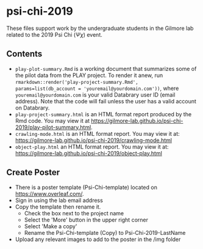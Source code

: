 # psi-chi-2019

These files support work by the undergraduate students in the Gilmore lab related to the 2019 Psi Chi ($\Psi\chi$) event.

## Contents

- `play-plot-summary.Rmd` is a working document that summarizes some of the pilot data from the PLAY project. 
To render it anew, run `rmarkdown::render('play-project-summary.Rmd', params=list(db_account = 'youremail@yourdomain.com'))`, where `youremail@yourdomain.com` is your valid Databrary user ID (email address).
Note that the code will fail unless the user has a valid account on Databrary.
- `play-project-summary.html` is an HTML format report produced by the Rmd code. You may view it at <https://gilmore-lab.github.io/psi-chi-2019/play-pilot-summary.html>.
- `crawling-mode.html` is an HTML format report. You may view it at:
<https://gilmore-lab.github.io/psi-chi-2019/crawling-mode.html>
- `object-play.html` an HTML format report. You may view it at:
<https://gilmore-lab.github.io/psi-chi-2019/object-play.html>

## Create Poster  

- There is a poster template (Psi-Chi-template) located on <https://www.overleaf.com/>.
- Sign in using the lab email address
- Copy the template then rename it.
    - Check the box next to the project name 
    - Select the 'More' button in the upper right corner
    - Select 'Make a copy'
    - Rename the Psi-Chi-template (Copy) to Psi-Chi-2019-LastName
- Upload any relevant images to add to the poster in the /img folder
